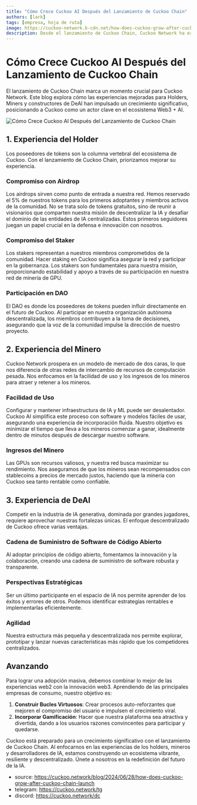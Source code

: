 ```yaml
---
title: "Cómo Crece Cuckoo AI Después del Lanzamiento de Cuckoo Chain"
authors: [lark]
tags: [empresa, hoja de ruta]
image: https://cuckoo-network.b-cdn.net/how-does-cuckoo-grow-after-cuckoo-chain-launch.webp
description: Desde el lanzamiento de Cuckoo Chain, Cuckoo Network ha experimentado un crecimiento significativo. Este blog explora las experiencias mejoradas de Holder, Miner y constructor de DeAI que impulsan esta transformación.
---
```


# Cómo Crece Cuckoo AI Después del Lanzamiento de Cuckoo Chain

El lanzamiento de Cuckoo Chain marca un momento crucial para Cuckoo Network. Este blog explora cómo las experiencias mejoradas para Holders, Miners y constructores de DeAI han impulsado un crecimiento significativo, posicionando a Cuckoo como un actor clave en el ecosistema Web3 + AI.

![Cómo Crece Cuckoo AI Después del Lanzamiento de Cuckoo Chain](https://cuckoo-network.b-cdn.net/how-does-cuckoo-grow-after-cuckoo-chain-launch.webp "Cómo Crece Cuckoo AI Después del Lanzamiento de Cuckoo Chain")

## 1. Experiencia del Holder

Los poseedores de tokens son la columna vertebral del ecosistema de Cuckoo. Con el lanzamiento de Cuckoo Chain, priorizamos mejorar su experiencia.

### Compromiso con Airdrop

Los airdrops sirven como punto de entrada a nuestra red. Hemos reservado el 5% de nuestros tokens para los primeros adoptantes y miembros activos de la comunidad. No se trata solo de tokens gratuitos, sino de reunir a visionarios que comparten nuestra misión de descentralizar la IA y desafiar el dominio de las entidades de IA centralizadas. Estos primeros seguidores juegan un papel crucial en la defensa e innovación con nosotros.

### Compromiso del Staker

Los stakers representan a nuestros miembros comprometidos de la comunidad. Hacer staking en Cuckoo significa asegurar la red y participar en la gobernanza. Los stakers son fundamentales para nuestra misión, proporcionando estabilidad y apoyo a través de su participación en nuestra red de minería de GPU.

### Participación en DAO

El DAO es donde los poseedores de tokens pueden influir directamente en el futuro de Cuckoo. Al participar en nuestra organización autónoma descentralizada, los miembros contribuyen a la toma de decisiones, asegurando que la voz de la comunidad impulse la dirección de nuestro proyecto.

## 2. Experiencia del Minero

Cuckoo Network prospera en un modelo de mercado de dos caras, lo que nos diferencia de otras redes de intercambio de recursos de computación pesada. Nos enfocamos en la facilidad de uso y los ingresos de los mineros para atraer y retener a los mineros.

### Facilidad de Uso

Configurar y mantener infraestructura de IA y ML puede ser desalentador. Cuckoo AI simplifica este proceso con software y modelos fáciles de usar, asegurando una experiencia de incorporación fluida. Nuestro objetivo es minimizar el tiempo que lleva a los mineros comenzar a ganar, idealmente dentro de minutos después de descargar nuestro software.

### Ingresos del Minero

Las GPUs son recursos valiosos, y nuestra red busca maximizar su rendimiento. Nos aseguramos de que los mineros sean recompensados con stablecoins a precios de mercado justos, haciendo que la minería con Cuckoo sea tanto rentable como confiable.

## 3. Experiencia de DeAI

Competir en la industria de IA generativa, dominada por grandes jugadores, requiere aprovechar nuestras fortalezas únicas. El enfoque descentralizado de Cuckoo ofrece varias ventajas.

### Cadena de Suministro de Software de Código Abierto

Al adoptar principios de código abierto, fomentamos la innovación y la colaboración, creando una cadena de suministro de software robusta y transparente.

### Perspectivas Estratégicas

Ser un último participante en el espacio de IA nos permite aprender de los éxitos y errores de otros. Podemos identificar estrategias rentables e implementarlas eficientemente.

### Agilidad

Nuestra estructura más pequeña y descentralizada nos permite explorar, prototipar y lanzar nuevas características más rápido que los competidores centralizados.

## Avanzando

Para lograr una adopción masiva, debemos combinar lo mejor de las experiencias web2 con la innovación web3. Aprendiendo de las principales empresas de consumo, nuestro objetivo es:

1. **Construir Bucles Virtuosos**: Crear procesos auto-reforzantes que mejoren el compromiso del usuario e impulsen el crecimiento viral.
2. **Incorporar Gamificación**: Hacer que nuestra plataforma sea atractiva y divertida, dando a los usuarios razones convincentes para participar y quedarse.

Cuckoo está preparado para un crecimiento significativo con el lanzamiento de Cuckoo Chain. Al enfocarnos en las experiencias de los holders, mineros y desarrolladores de IA, estamos construyendo un ecosistema vibrante, resiliente y descentralizado. Únete a nosotros en la redefinición del futuro de la IA.

- source: https://cuckoo.network/blog/2024/06/28/how-does-cuckoo-grow-after-cuckoo-chain-launch
- telegram: https://cuckoo.network/tg
- discord: https://cuckoo.network/dc